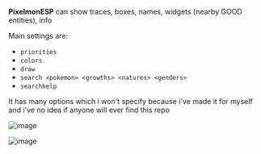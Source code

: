 **PixelmonESP** can show traces, boxes, names, widgets (nearby GOOD entities), info

Main settings are:
- `priorities`
- `colors`
- `draw`
- `search <pokemon> <growths> <natures> <genders>`
- `searchhelp`

It has many options which i won't specify because i've made it for myself and i've no idea if anyone will ever find this repo

![image](https://github.com/AgitoReiKen/ForgeHax/assets/42333163/fe5ae861-67c7-4f1f-974b-02438feed512)

![image](https://github.com/AgitoReiKen/ForgeHax/assets/42333163/fa246894-2b08-4572-a5df-aa82e4322689)
